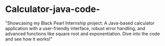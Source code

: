 # Calculator-java-code-
"Showcasing my Black Pearl Internship project: A Java-based calculator application with a user-friendly interface, robust error handling, and advanced functions like square root and exponentiation. Dive into the code and see how it works!"
